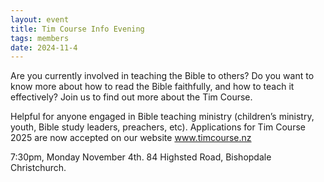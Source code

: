 ```yaml
---
layout: event
title: Tim Course Info Evening
tags: members
date: 2024-11-4
---
```


Are you currently involved in teaching the Bible to others? Do you want to know more about how to read the Bible faithfully, and how to teach it effectively? Join us to find out more about the Tim Course.
<!--excerpt end-->

Helpful for anyone engaged in Bible teaching ministry (children’s ministry, youth, Bible study leaders, preachers, etc). Applications for Tim Course 2025 are now accepted on our website www.timcourse.nz

7:30pm, Monday November 4th.
84 Highsted Road, Bishopdale Christchurch. 
